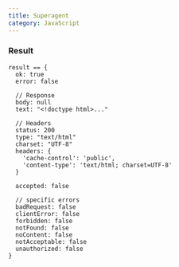 ```yaml
---
title: Superagent
category: JavaScript
---
```


### Result

    result == {
      ok: true
      error: false

      // Response
      body: null
      text: "<!doctype html>..."

      // Headers
      status: 200
      type: "text/html"
      charset: "UTF-8"
      headers: {
        'cache-control': 'public',
        'content-type': 'text/html; charset=UTF-8'
      }

      accepted: false

      // specific errors
      badRequest: false
      clientError: false
      forbidden: false
      notFound: false
      noContent: false
      notAcceptable: false
      unauthorized: false
    }
